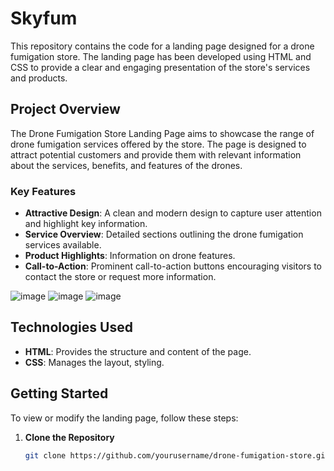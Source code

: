 # Skyfum

This repository contains the code for a landing page designed for a drone fumigation store. The landing page has been developed using HTML and CSS to provide a clear and engaging presentation of the store's services and products.

## Project Overview

The Drone Fumigation Store Landing Page aims to showcase the range of drone fumigation services offered by the store. The page is designed to attract potential customers and provide them with relevant information about the services, benefits, and features of the drones.

### Key Features

- **Attractive Design**: A clean and modern design to capture user attention and highlight key information.
- **Service Overview**: Detailed sections outlining the drone fumigation services available.
- **Product Highlights**: Information on drone features.
- **Call-to-Action**: Prominent call-to-action buttons encouraging visitors to contact the store or request more information.

![image](https://github.com/user-attachments/assets/b306639a-4b7d-42b9-8142-5d683ebef367)
![image](https://github.com/user-attachments/assets/c9f751be-d549-4b1b-8f10-9d358c26f40c)
![image](https://github.com/user-attachments/assets/f41aa427-9e3e-4554-9633-1d6c4faf7f03)

## Technologies Used

- **HTML**: Provides the structure and content of the page.
- **CSS**: Manages the layout, styling.

## Getting Started

To view or modify the landing page, follow these steps:

1. **Clone the Repository**

   ```bash
   git clone https://github.com/yourusername/drone-fumigation-store.git

